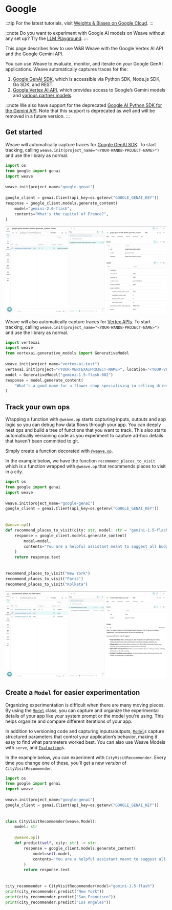 # Google 

:::tip
For the latest tutorials, visit [Weights & Biases on Google Cloud](https://wandb.ai/site/partners/googlecloud/).
:::

:::note
Do you want to experiment with Google AI models on Weave without any set up? Try the [LLM Playground](../tools/playground.md).
:::

This page describes how to use W&B Weave with the Google Vertex AI API and the Google Gemini API.

You can use Weave to evaluate, monitor, and iterate on your Google GenAI applications. Weave automatically captures traces for the:

1. [Google GenAI SDK](https://github.com/googleapis/python-genai), which is accessible via Python SDK, Node.js SDK, Go SDK, and REST.
2. [Google Vertex AI API](https://cloud.google.com/vertex-ai/docs), which provides access to Google’s Gemini models and [various partner models](https://cloud.google.com/vertex-ai/generative-ai/docs/partner-models/use-partner-models).

:::note
We also have support for the deprecated [Google AI Python SDK for the Gemini API](https://github.com/google-gemini/deprecated-generative-ai-python). Note that this support is deprecated as well and will be removed in a future version.
:::

## Get started

Weave will automatically capture traces for [Google GenAI SDK](https://github.com/googleapis/python-genai). To start tracking, calling `weave.init(project_name="<YOUR-WANDB-PROJECT-NAME>")` and use the library as normal.

```python
import os
from google import genai
import weave

weave.init(project_name="google-genai")

google_client = genai.Client(api_key=os.getenv("GOOGLE_GENAI_KEY"))
response = google_client.models.generate_content(
    model="gemini-2.0-flash",
    contents="What's the capital of France?",
)
```

[![dspy_trace.png](imgs/google-genai-trace.png)](https://wandb.ai/geekyrakshit/google-genai/weave/traces)

Weave will also automatically capture traces for [Vertex APIs](https://github.com/googleapis/python-aiplatform/tree/main/vertexai/generative_models). To start tracking, calling `weave.init(project_name="<YOUR-WANDB-PROJECT-NAME>")` and use the library as normal.

```python
import vertexai
import weave
from vertexai.generative_models import GenerativeModel

weave.init(project_name="vertex-ai-test")
vertexai.init(project="<YOUR-VERTEXAIPROJECT-NAME>", location="<YOUR-VERTEXAI-PROJECT-LOCATION>")
model = GenerativeModel("gemini-1.5-flash-002")
response = model.generate_content(
    "What's a good name for a flower shop specialising in selling dried flower bouquets?"
)
```

## Track your own ops

Wrapping a function with `@weave.op` starts capturing inputs, outputs and app logic so you can debug how data flows through your app. You can deeply nest ops and build a tree of functions that you want to track. This also starts automatically versioning code as you experiment to capture ad-hoc details that haven't been committed to git.

Simply create a function decorated with [`@weave.op`](/guides/tracking/ops).

In the example below, we have the function `recommend_places_to_visit` which is a function wrapped with `@weave.op` that recommends places to visit in a city.

```python
import os
from google import genai
import weave

weave.init(project_name="google-genai")
google_client = genai.Client(api_key=os.getenv("GOOGLE_GENAI_KEY"))


@weave.op()
def recommend_places_to_visit(city: str, model: str = "gemini-1.5-flash"):
    response = google_client.models.generate_content(
        model=model,
        contents="You are a helpful assistant meant to suggest all budget-friendly places to visit in a city",
    )
    return response.text


recommend_places_to_visit("New York")
recommend_places_to_visit("Paris")
recommend_places_to_visit("Kolkata")
```

[![dspy_trace.png](imgs/google-genai-ops.png)](https://wandb.ai/geekyrakshit/google-genai/weave/traces)

## Create a `Model` for easier experimentation

Organizing experimentation is difficult when there are many moving pieces. By using the [`Model`](../core-types/models) class, you can capture and organize the experimental details of your app like your system prompt or the model you're using. This helps organize and compare different iterations of your app. 

In addition to versioning code and capturing inputs/outputs, [`Model`](../core-types/models)s capture structured parameters that control your application’s behavior, making it easy to find what parameters worked best. You can also use Weave Models with `serve`, and [`Evaluation`](../core-types/evaluations.md)s.

In the example below, you can experiment with `CityVisitRecommender`. Every time you change one of these, you'll get a new _version_ of `CityVisitRecommender`.

```python
import os
from google import genai
import weave

weave.init(project_name="google-genai")
google_client = genai.Client(api_key=os.getenv("GOOGLE_GENAI_KEY"))


class CityVisitRecommender(weave.Model):
    model: str

    @weave.op()
    def predict(self, city: str) -> str:
        response = google_client.models.generate_content(
            model=self.model,
            contents="You are a helpful assistant meant to suggest all budget-friendly places to visit in a city",
        )
        return response.text


city_recommender = CityVisitRecommender(model="gemini-1.5-flash")
print(city_recommender.predict("New York"))
print(city_recommender.predict("San Francisco"))
print(city_recommender.predict("Los Angeles"))
```
